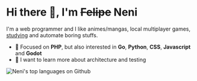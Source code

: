# Hi there 👋, I'm ~~Felipe~~ Neni

I'm a web programmer and I like animes/mangas, local multiplayer games, [studying](http://neni.dev/ead) and automate boring stuffs.

- 📌 Focused on **PHP**, but also interested in **Go**, **Python**, **CSS**, **Javascript** and **Godot**
- 🔭 I want to learn more about architecture and testing

![Neni's top languages on Github](https://github-readme-stats.vercel.app/api/top-langs/?username=nenitf&layout=compact&bg_color=00000000&title_color=2F80ED&icon_color=7F7F7F&text_color=7F7F7F&hide_border=true)

